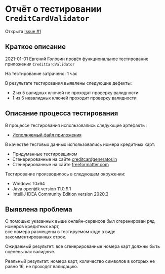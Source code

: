 # Отчёт о тестировании `CreditCardValidator` 

Открыта [Issue #1](https://github.com/edgolovin/javaqa_1-2_CreditCardValidator/issues/1)

## Краткое описание

2021-01-01 Евгений Головин провёл функциональное тестирование приложения `CreditCardValidator`

На тестирование затрачено: 1 час

В результате тестирования выявлены следующие дефекты:
* 2 из 5 валидных ключей не проходят проверку валидности
* 1 из 5 невалидных ключей проходит проверку валидности

## Описание процесса тестирования

В процессе тестирования использовались следующие артефакты:
* [Исполняемый файл приложения](src/Main.java)


В качестве тестовых данных использовались номера кредитных карт:
* Придуманные тестировщиком
* Сгенерированные на сайте [creditcardgenerator.in](https://creditcardgenerator.in/)
* Сгенерированные на сайте [freeformatter.com](https://www.freeformatter.com/credit-card-number-generator-validator.html)

Тестирование производилось в следующем окружении:
* Windows 10x64
* Java openjdk version 11.0.9.1
* IntelliJ IDEA Community Edition version 2020.3

## Выявлена проблема
С помощью указанных выше онлайн-сервисов был сгеренирован ряд номеров кредитных карт,\
все номера размещены в тестируемом коде в виде закомментированных строк.

Ожидаемый результет: все сгенерированные номера карт должны быть оценены как валидные.

Реальный результат: номера карт, количество символов в которых не равно 16, не проходят валидацию.
